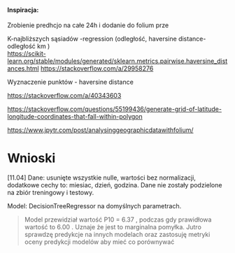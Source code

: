 #### Inspiracja:

Zrobienie predhcjo na całe 24h i dodanie do folium prze

K-najbliższych sąsiadów -regression (odległość, haversine distance- odległość km )  
https://scikit-learn.org/stable/modules/generated/sklearn.metrics.pairwise.haversine_distances.html 
https://stackoverflow.com/a/29958276


Wyznaczenie punktów -   haversine distance 

https://stackoverflow.com/a/40343603   

https://stackoverflow.com/questions/55199436/generate-grid-of-latitude-longitude-coordinates-that-fall-within-polygon   



https://www.jpytr.com/post/analysinggeographicdatawithfolium/       

# Wnioski
[11.04]
Dane:
usunięte wszystkie nulle, wartości bez normalizacji, dodatkowe cechy to: miesiac, dzień, godzina. Dane nie zostały podzielone na zbiór treningowy i testowy. 

Model:
DecisionTreeRegressor na domyślnych parametrach.

> Model przewidział wartość P10 = 6.37 , podczas gdy prawidłowa wartość to 6.00 . Uznaje że jest to marginalna pomyłka. Jutro sprawdzę predykcje na innych modelach oraz zastosuję metryki oceny predykcji modelów  aby mieć co porównywać
